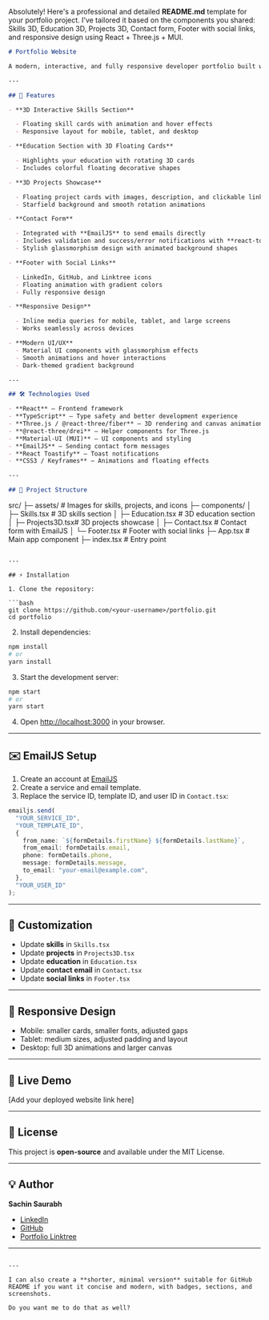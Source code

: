Absolutely! Here's a professional and detailed **README.md** template for your portfolio project. I’ve tailored it based on the components you shared: Skills 3D, Education 3D, Projects 3D, Contact form, Footer with social links, and responsive design using React + Three.js + MUI.

```markdown
# Portfolio Website

A modern, interactive, and fully responsive developer portfolio built with **React**, **Three.js**, **@react-three/fiber**, **@mui/material**, and **EmailJS**. Showcases skills, projects, education, and contact information with engaging 3D animations and floating effects.

---

## 🚀 Features

- **3D Interactive Skills Section**

  - Floating skill cards with animation and hover effects
  - Responsive layout for mobile, tablet, and desktop

- **Education Section with 3D Floating Cards**

  - Highlights your education with rotating 3D cards
  - Includes colorful floating decorative shapes

- **3D Projects Showcase**

  - Floating project cards with images, description, and clickable links
  - Starfield background and smooth rotation animations

- **Contact Form**

  - Integrated with **EmailJS** to send emails directly
  - Includes validation and success/error notifications with **react-toastify**
  - Stylish glassmorphism design with animated background shapes

- **Footer with Social Links**

  - LinkedIn, GitHub, and Linktree icons
  - Floating animation with gradient colors
  - Fully responsive design

- **Responsive Design**

  - Inline media queries for mobile, tablet, and large screens
  - Works seamlessly across devices

- **Modern UI/UX**
  - Material UI components with glassmorphism effects
  - Smooth animations and hover interactions
  - Dark-themed gradient background

---

## 🛠️ Technologies Used

- **React** – Frontend framework
- **TypeScript** – Type safety and better development experience
- **Three.js / @react-three/fiber** – 3D rendering and canvas animations
- **@react-three/drei** – Helper components for Three.js
- **Material-UI (MUI)** – UI components and styling
- **EmailJS** – Sending contact form messages
- **React Toastify** – Toast notifications
- **CSS3 / Keyframes** – Animations and floating effects

---

## 📁 Project Structure
```

src/
├─ assets/ # Images for skills, projects, and icons
├─ components/
│ ├─ Skills.tsx # 3D skills section
│ ├─ Education.tsx # 3D education section
│ ├─ Projects3D.tsx# 3D projects showcase
│ ├─ Contact.tsx # Contact form with EmailJS
│ └─ Footer.tsx # Footer with social links
├─ App.tsx # Main app component
├─ index.tsx # Entry point

````

---

## ⚡ Installation

1. Clone the repository:

```bash
git clone https://github.com/<your-username>/portfolio.git
cd portfolio
````

2. Install dependencies:

```bash
npm install
# or
yarn install
```

3. Start the development server:

```bash
npm start
# or
yarn start
```

4. Open [http://localhost:3000](http://localhost:3000) in your browser.

---

## ✉️ EmailJS Setup

1. Create an account at [EmailJS](https://www.emailjs.com/)
2. Create a service and email template.
3. Replace the service ID, template ID, and user ID in `Contact.tsx`:

```ts
emailjs.send(
  "YOUR_SERVICE_ID",
  "YOUR_TEMPLATE_ID",
  {
    from_name: `${formDetails.firstName} ${formDetails.lastName}`,
    from_email: formDetails.email,
    phone: formDetails.phone,
    message: formDetails.message,
    to_email: "your-email@example.com",
  },
  "YOUR_USER_ID"
);
```

---

## 🎨 Customization

- Update **skills** in `Skills.tsx`
- Update **projects** in `Projects3D.tsx`
- Update **education** in `Education.tsx`
- Update **contact email** in `Contact.tsx`
- Update **social links** in `Footer.tsx`

---

## 📱 Responsive Design

- Mobile: smaller cards, smaller fonts, adjusted gaps
- Tablet: medium sizes, adjusted padding and layout
- Desktop: full 3D animations and larger canvas

---

## 🔗 Live Demo

\[Add your deployed website link here]

---

## 📝 License

This project is **open-source** and available under the MIT License.

---

## 💡 Author

**Sachin Saurabh**

- [LinkedIn](https://www.linkedin.com/in/sachin-saurabh/)
- [GitHub](https://github.com/RaviSachinCodingLife)
- [Portfolio Linktree](https://linktr.ee/ravicodinglife)

---

```

---

I can also create a **shorter, minimal version** suitable for GitHub README if you want it concise and modern, with badges, sections, and screenshots.

Do you want me to do that as well?
```
